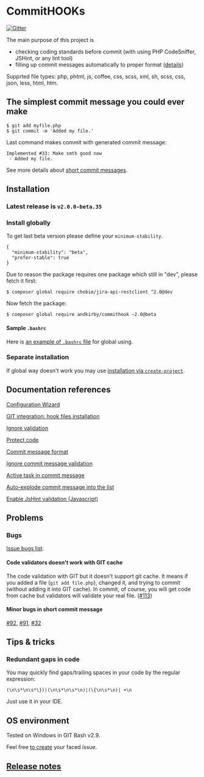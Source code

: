 # CommitHOOKs

[![Gitter](https://badges.gitter.im/Join%20Chat.svg)](https://gitter.im/andkirby/commithook?utm_source=badge&utm_medium=badge&utm_campaign=pr-badge&utm_content=badge)

The main purpose of this project is
 - checking coding standards before commit (with using PHP CodeSniffer, JSHint, or any lint tool)
 - filling up commit messages automatically to proper format ([details](doc/commit-msg.md))

Supprted file types: php, phtml, js, coffee, css, scss, xml, sh, scss, css, json, less, html, htm.

## The simplest commit message you could ever make
```
$ git add myfile.php
$ git commit -m 'Added my file.'
```
Last command makes commit with generated commit message:
```
Implemented #33: Make smth good now
 - Added my file.
```
See more details about [short commit messages](doc/commit-msg.md).

## Installation
### Latest release is `v2.0.0-beta.35`
### Install globally
To get last beta version please define your `minimum-stability`.
```
{
  "minimum-stability": "beta",
  "prefer-stable": true
}
```

Due to reason the package requires one package which still in "dev", please fetch it first:
```shell
$ composer global require chobie/jira-api-restclient ^2.0@dev
```

Now fetch the package:
```shell
$ composer global require andkirby/commithook ~2.0@beta
```

#### Sample `.bashrc`
Here is [an example of `.bashrc` file](doc/example-bashrc.md) for global using.

### Separate installation
If global way doesn't work you may use [installation via `create-project`](doc/install-create-project.md).

## Documentation references
[Configuration Wizard](doc/example-quick-wizard.md)

[GIT integration: hook files installation](doc/hooks-installation.md)

[Ignore validation](doc/exclude-code-validation.md)

[Protect code](doc/protect-code.md)

[Commit message format](doc/commit-msg.md)

[Ignore commit message validation](doc/commit-msg-ignore.md)

[Active task in commit message](doc/active-task.md)

[Auto-explode commit message into the list](doc/config-message.md)

[Enable JsHint validation (Javascript)](doc/jshint-setup.md)

## Problems
### Bugs
[Issue bugs list](../../labels/bug).
#### Code validators doesn't work with GIT cache
The code validation with GIT but it doesn't support git cache. It means if you added a file (`git add file.php`), changed it, and trying to commit (without adding it into GIT cache). In commit, of course, you will get code from cache but validators will validate your real file. ([#113](../../issues/113))
#### Minor bugs in short commit message
[#92](../../issues/92), [#91](../../issues/91), [#32](../../issues/32)

## Tips & tricks
### Redundant gaps in code
You may quickly find gaps/trailing spaces in your code by the regular expression:
```
(\n\s*\n\s*\})|(\n\s*\n\s*\n)|(\{\n\s*\n)| +\n
```
Just use it in your IDE.

## OS environment
Tested on Windows in GIT Bash v2.9.

Feel free [to create](../../issues/new "Add a new issue") your faced issue.

## [Release notes](doc/release-notes.md)

